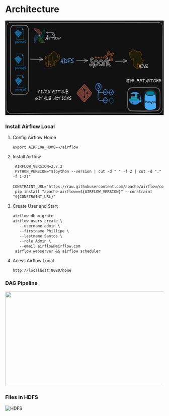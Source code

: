 # Architecture

<div aling="center">
  <img src="img/architecture_black.png" height="300" width="900">
</div>

### Install Airflow Local
1. Config Airflow Home
   ```
   export AIRFLOW_HOME=~/airflow
   ```
2. Install Airflow
   ```
    AIRFLOW_VERSION=2.7.2
    PYTHON_VERSION="$(python --version | cut -d " " -f 2 | cut -d "." -f 1-2)"
    CONSTRAINT_URL="https://raw.githubusercontent.com/apache/airflow/constraints-${AIRFLOW_VERSION}/constraints-${PYTHON_VERSION}.txt"
    pip install "apache-airflow==${AIRFLOW_VERSION}" --constraint "${CONSTRAINT_URL}"
   ```
3. Create User and Start
   ```
   airflow db migrate
   airflow users create \
      --username admin \
      --firstname Phillipe \
      --lastname Santos \
      --role Admin \
      --email airflow@airflow.com  
    airflow webserver && airflow scheduler
   ```
4. Acess Airflow Local
   ```
   http://localhost:8080/home

### DAG Pipeline
<div aling="center">
  <img src="img/dag.png" height="300" width="900">
</div>

### Files in HDFS
![HDFS](img/hdfs.PNG)